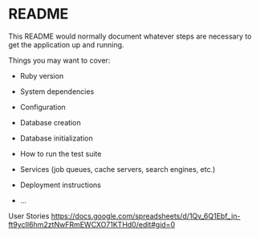 # README

This README would normally document whatever steps are necessary to get the
application up and running.

Things you may want to cover:

* Ruby version

* System dependencies

* Configuration

* Database creation

* Database initialization

* How to run the test suite

* Services (job queues, cache servers, search engines, etc.)

* Deployment instructions

* ...

User Stories
https://docs.google.com/spreadsheets/d/1Qv_6Q1Ebf_jn-ft9ycII6hm2ztNwFRmEWCXO71KTHd0/edit#gid=0
